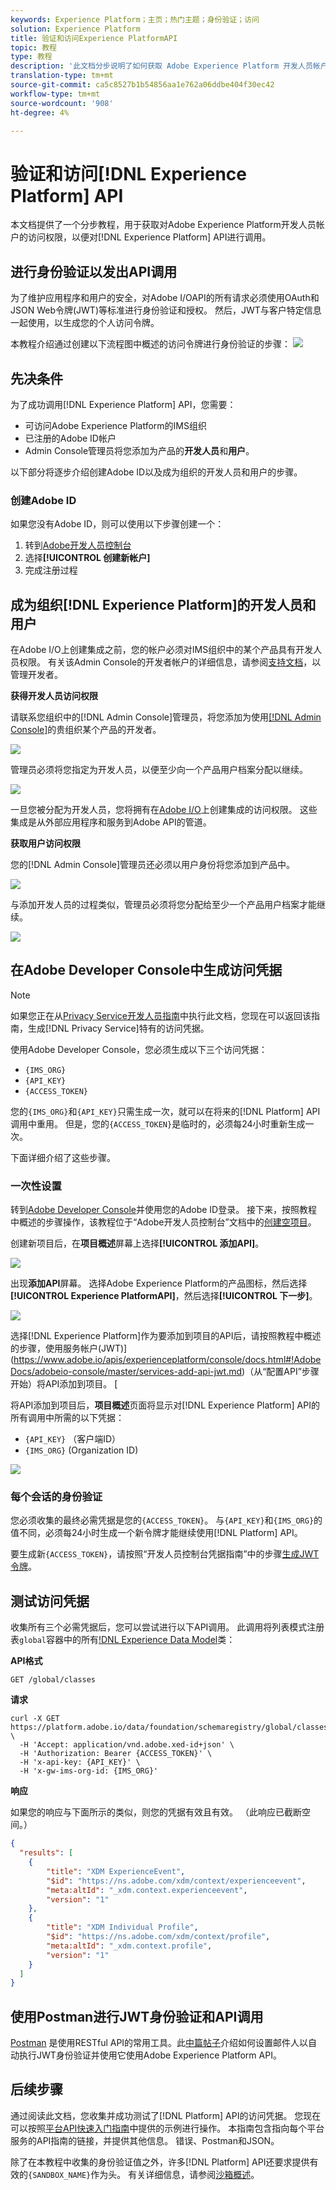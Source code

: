 ```yaml
---
keywords: Experience Platform；主页；热门主题；身份验证；访问
solution: Experience Platform
title: 验证和访问Experience PlatformAPI
topic: 教程
type: 教程
description: '此文档分步说明了如何获取 Adobe Experience Platform 开发人员帐户访问权限以调用 Experience Platform API。 '
translation-type: tm+mt
source-git-commit: ca5c8527b1b54856aa1e762a06ddbe404f30ec42
workflow-type: tm+mt
source-wordcount: '908'
ht-degree: 4%

---
```



# 验证和访问[!DNL Experience Platform] API

本文档提供了一个分步教程，用于获取对Adobe Experience Platform开发人员帐户的访问权限，以便对[!DNL Experience Platform] API进行调用。

## 进行身份验证以发出API调用

为了维护应用程序和用户的安全，对Adobe I/OAPI的所有请求必须使用OAuth和JSON Web令牌(JWT)等标准进行身份验证和授权。 然后，JWT与客户特定信息一起使用，以生成您的个人访问令牌。

本教程介绍通过创建以下流程图中概述的访问令牌进行身份验证的步骤：
![](images/api-authentication/authentication-flowchart.png)

## 先决条件

为了成功调用[!DNL Experience Platform] API，您需要：

* 可访问Adobe Experience Platform的IMS组织
* 已注册的Adobe ID帐户
* Admin Console管理员将您添加为产品的&#x200B;**开发人员**&#x200B;和&#x200B;**用户**。

以下部分将逐步介绍创建Adobe ID以及成为组织的开发人员和用户的步骤。

### 创建Adobe ID

如果您没有Adobe ID，则可以使用以下步骤创建一个：

1. 转到[Adobe开发人员控制台](https://console.adobe.io)
2. 选择&#x200B;**[!UICONTROL 创建新帐户]**
3. 完成注册过程

## 成为组织[!DNL Experience Platform]的开发人员和用户

在Adobe I/O上创建集成之前，您的帐户必须对IMS组织中的某个产品具有开发人员权限。 有关该Admin Console的开发者帐户的详细信息，请参阅[支持文档](https://helpx.adobe.com/cn/enterprise/using/manage-developers.html)，以管理开发者。

**获得开发人员访问权限**

请联系您组织中的[!DNL Admin Console]管理员，将您添加为使用[[!DNL Admin Console]](https://adminconsole.adobe.com/)的贵组织某个产品的开发者。

![](images/api-authentication/assign-developer.png)

管理员必须将您指定为开发人员，以便至少向一个产品用户档案分配以继续。

![](images/api-authentication/add-developer.png)

一旦您被分配为开发人员，您将拥有在[Adobe I/O](https://www.adobe.com/go/devs_console_ui)上创建集成的访问权限。 这些集成是从外部应用程序和服务到Adobe API的管道。

**获取用户访问权限**

您的[!DNL Admin Console]管理员还必须以用户身份将您添加到产品中。

![](images/api-authentication/assign-users.png)

与添加开发人员的过程类似，管理员必须将您分配给至少一个产品用户档案才能继续。

![](images/api-authentication/assign-user-details.png)

## 在Adobe Developer Console中生成访问凭据

>[!NOTE]
>
>如果您正在从[Privacy Service开发人员指南](../privacy-service/api/getting-started.md)中执行此文档，您现在可以返回该指南，生成[!DNL Privacy Service]特有的访问凭据。

使用Adobe Developer Console，您必须生成以下三个访问凭据：

* `{IMS_ORG}`
* `{API_KEY}`
* `{ACCESS_TOKEN}`

您的`{IMS_ORG}`和`{API_KEY}`只需生成一次，就可以在将来的[!DNL Platform] API调用中重用。 但是，您的`{ACCESS_TOKEN}`是临时的，必须每24小时重新生成一次。

下面详细介绍了这些步骤。

### 一次性设置

转到[Adobe Developer Console](https://www.adobe.com/go/devs_console_ui)并使用您的Adobe ID登录。 接下来，按照教程中概述的步骤操作，该教程位于“Adobe开发人员控制台”文档中的[创建空项目](https://www.adobe.io/apis/experienceplatform/console/docs.html#!AdobeDocs/adobeio-console/master/projects-empty.md)。

创建新项目后，在&#x200B;**项目概述**&#x200B;屏幕上选择&#x200B;**[!UICONTROL 添加API]**。

![](images/api-authentication/add-api-button.png)

出现&#x200B;**添加API**&#x200B;屏幕。 选择Adobe Experience Platform的产品图标，然后选择&#x200B;**[!UICONTROL Experience PlatformAPI]**，然后选择&#x200B;**[!UICONTROL 下一步]**。

![](images/api-authentication/add-platform-api.png)

选择[!DNL Experience Platform]作为要添加到项目的API后，请按照教程中概述的步骤，使用服务帐户(JWT)](https://www.adobe.io/apis/experienceplatform/console/docs.html#!AdobeDocs/adobeio-console/master/services-add-api-jwt.md)（从“配置API”步骤开始）将API添加到项目。 [

将API添加到项目后，**项目概述**&#x200B;页面将显示对[!DNL Experience Platform] API的所有调用中所需的以下凭据：

* `{API_KEY}` （客户端ID）
* `{IMS_ORG}` (Organization ID)

![](./images/api-authentication/api-key-ims-org.png)

### 每个会话的身份验证

您必须收集的最终必需凭据是您的`{ACCESS_TOKEN}`。 与`{API_KEY}`和`{IMS_ORG}`的值不同，必须每24小时生成一个新令牌才能继续使用[!DNL Platform] API。

要生成新`{ACCESS_TOKEN}`，请按照“开发人员控制台凭据指南”中的步骤[生成JWT令牌](https://www.adobe.io/apis/experienceplatform/console/docs.html#!AdobeDocs/adobeio-console/master/credentials.md)。

## 测试访问凭据

收集所有三个必需凭据后，您可以尝试进行以下API调用。 此调用将列表模式注册表`global`容器中的所有[!DNL Experience Data Model](XDM)类：

**API格式**

```http
GET /global/classes
```

**请求**

```SHELL
curl -X GET https://platform.adobe.io/data/foundation/schemaregistry/global/classes \
  -H 'Accept: application/vnd.adobe.xed-id+json' \
  -H 'Authorization: Bearer {ACCESS_TOKEN}' \
  -H 'x-api-key: {API_KEY}' \
  -H 'x-gw-ims-org-id: {IMS_ORG}'
```

**响应**

如果您的响应与下面所示的类似，则您的凭据有效且有效。 （此响应已截断空间。）

```JSON
{
  "results": [
    {
        "title": "XDM ExperienceEvent",
        "$id": "https://ns.adobe.com/xdm/context/experienceevent",
        "meta:altId": "_xdm.context.experienceevent",
        "version": "1"
    },
    {
        "title": "XDM Individual Profile",
        "$id": "https://ns.adobe.com/xdm/context/profile",
        "meta:altId": "_xdm.context.profile",
        "version": "1"
    }
  ]
}
```

## 使用Postman进行JWT身份验证和API调用

[Postman](https://www.postman.com/) 是使用RESTful API的常用工具。此[中篇帖子](https://medium.com/adobetech/using-postman-for-jwt-authentication-on-adobe-i-o-7573428ffe7f)介绍如何设置邮件人以自动执行JWT身份验证并使用它使用Adobe Experience Platform API。

## 后续步骤

通过阅读此文档，您收集并成功测试了[!DNL Platform] API的访问凭据。 您现在可以按照[平台API快速入门指南](api-guide.md)中提供的示例进行操作。 本指南包含指向每个平台服务的API指南的链接，并提供其他信息。 错误、Postman和JSON。

除了在本教程中收集的身份验证值之外，许多[!DNL Platform] API还要求提供有效的`{SANDBOX_NAME}`作为头。 有关详细信息，请参阅[沙箱概述](../sandboxes/home.md)。